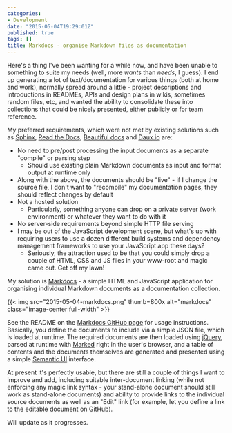 ```yaml
---
categories:
- Development
date: "2015-05-04T19:29:01Z"
published: true
tags: []
title: Markdocs - organise Markdown files as documentation
---
```


Here's a thing I've been wanting for a while now, and have been unable
to something to suite my needs (well, more *wants* than *needs*, I
guess). I end up generating a lot of text/documentation for various
things (both at home and work), normally spread around a little -
project descriptions and introductions in READMEs, APIs and design plans
in wikis, sometimes random files, etc, and wanted the ability to
consolidate these into collections that could be nicely presented,
either publicly or for team reference.

My preferred requirements, which were not met by existing solutions such
as [Sphinx](http://sphinx-doc.org/), [Read the
Docs](https://readthedocs.org/), [Beautiful
docs](http://beautifuldocs.com/) and [Daux.io](http://daux.io/) are:

-   No need to pre/post processing the input documents as a separate
    "compile" or parsing step
    -   Should use existing plain Markdown documents as input and format
        output at runtime only
-   Along with the above, the documents should be "live" - if I change
    the source file, I don't want to "recompile" my documentation pages,
    they should reflect changes by default
-   Not a hosted solution
    -   Particularly, something anyone can drop on a private server
        (work environment) or whatever they want to do with it
-   No server-side requirements beyond simple HTTP file serving
-   I may be out of the JavaScript development scene, but what's up with
    requiring users to use a dozen different build systems and
    dependency management frameworks to use your JavaScript app these
    days?
    -   Seriously, the attraction used to be that you could simply drop
        a couple of HTML, CSS and JS files in your www-root and magic
        came out. Get off my lawn!

My solution is [Markdocs](https://github.com/shrimpza/markdocs) - a
simple HTML and JavaScript application for organising individual
Markdown documents as a documentation collection.

{{< img src="2015-05-04-markdocs.png" thumb=800x alt="markdocs" class="image-center full-width" >}}

See the README on the [Markdocs GitHub
page](https://github.com/shrimpza/markdocs) for usage instructions.
Basically, you define the documents to include via a simple JSON file,
which is loaded at runtime. The required documents are then loaded using
[jQuery](https://jquery.com/), parsed at runtime with
[Marked](https://github.com/chjj/marked) right in the user's browser,
and a table of contents and the documents themselves are generated and
presented using a simple [Semantic UI](http://semantic-ui.com/)
interface.

At present it's perfectly usable, but there are still a couple of things
I want to improve and add, including suitable inter-document linking
(while not enforcing any magic link syntax - your stand-alone document
should still work as stand-alone documents) and ability to provide links
to the individual source documents as well as an "Edit" link (for
example, let you define a link to the editable document on GitHub).

Will update as it progresses.
